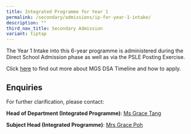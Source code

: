 ```yaml
---
title: Integrated Programme for Year 1
permalink: /secondary/admissions/ip-for-year-1-intake/
description: ""
third_nav_title: Secondary Admission
variant: tiptap
---
```

<p>The Year 1 Intake into this 6-year programme is administered during the
Direct School Admission phase as well as via the PSLE Posting Exercise.</p>
<p>Click&nbsp;<a href="https://www.mgs.moe.edu.sg/secondary/admissions/dsa-sec1/" rel="noopener noreferrer nofollow" target="_blank">here</a>&nbsp;to
find out more about MGS DSA Timeline and how to apply.</p>
<h2>Enquiries</h2>
<p>For further clarification, please contact:</p>
<p><strong>Head of Department (Integrated Programme)</strong>: <a href="tang_lyn_lyn@schools.gov.sg" rel="noopener noreferrer nofollow" target="_blank">Ms Grace Tang</a>
</p>
<p><strong>Subject Head (Integrated Programme)</strong>: <a href="mailto:grace_poh@schools.gov.sg" rel="noopener noreferrer nofollow" target="_blank">Mrs Grace Poh</a>
</p>
